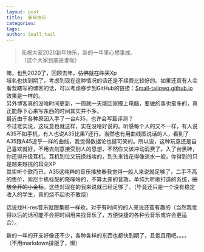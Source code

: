 ```yaml
---
layout: post
title:  新年快乐
categories: 
tags: 
author: Small_tail
---
```



> 先祝大家2020新年快乐，新的一年里心想事成。  
（这个大家到底是谁呢）  





嘛，也到2020了，回顾去年，~~仿佛就在昨天~~Xp  
域名也快到期了，考虑到现在这种情况的话还是不续费比较好的。如果还真有人会看我瞎写的博客的话，可以考虑移步到GitHub的链接：[Small-tailqwq.github.io](Small-tailqwq.github.io)效果是一样的。  
另外博客真的没啥时间更新，一周就一天能回家摸上电脑，要做的事也蛮多的，真正能静下心来写东西的时间其实并不多。  
最近由于各种原因入手了一台A35，也许会写篇评测？  
不过老实说，这玩意也就这样，实在没啥好说的。听感每个人的又不一样，有人说A35不如手机，有人也说A35比果7还行。当然也有用曲线图说话的人，看到了A35跟A45近乎一样的曲线，我觉得数据论也挺可笑的。所以说，这种玩意还是自己喜欢就好，不用去刻意接受别人的思想，不然你又该冲动消费了。入了台黑砖，你还得升级耳机，耳机到位又玩换线啥的，到头来钱花得像流水一般，你得到的只是越来越挑的耳朵XP  
其实听个歌而已，A35这纯粹的音乐播放器我觉得一般人来说就足够了，二手不高的售价，索尼手机标配的降噪啥的，不算太差的音效，单纯为听歌打造的系统，~~脑放全开的小金标~~。这些对现在的我来说就已经足够了。（毕竟还只是一个没有稳定收入的学生，真的烧不起也不敢烧）  


话说找Hi-res音乐就跟集邮一样欸，对于有时间的的人来说还蛮有趣的（当然我觉得以后的话可能不会把时间用来找音乐了，方便快捷的各种云音乐或许会更适合）。

新的一年的开支好像还不少，各种各样的东西也都快到期了，且氪且用吧。。。。
（不用markdown排版了，懒）
